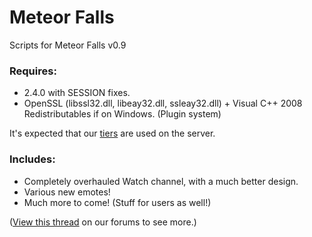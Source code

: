 Meteor Falls
=======

Scripts for Meteor Falls v0.9

### Requires:
* 2.4.0 with SESSION fixes.
* OpenSSL (libssl32.dll, libeay32.dll, ssleay32.dll) + Visual C++ 2008 Redistributables if on Windows. (Plugin system)

It's expected that our [tiers](https://raw.github.com/meteor-falls/Server-Shit/master/tiers.xml) are used on the server.

### Includes:
* Completely overhauled Watch channel, with a much better design.
* Various new emotes!
* Much more to come! (Stuff for users as well!)

([View this thread](http://meteorfalls.us/forums/showthread.php?tid=164&action=lastpost) on our forums to see more.)
